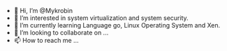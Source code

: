 - 👋 Hi, I’m @Mykrobin
- 👀 I’m interested in system virtualization and system security.
- 🌱 I’m currently learning Language go, Linux Operating System and Xen.
- 💞️ I’m looking to collaborate on ...
- 📫 How to reach me ...

<!---
Mykrobin/Mykrobin is a ✨ special ✨ repository because its `README.md` (this file) appears on your GitHub profile.
You can click the Preview link to take a look at your changes.
--->
